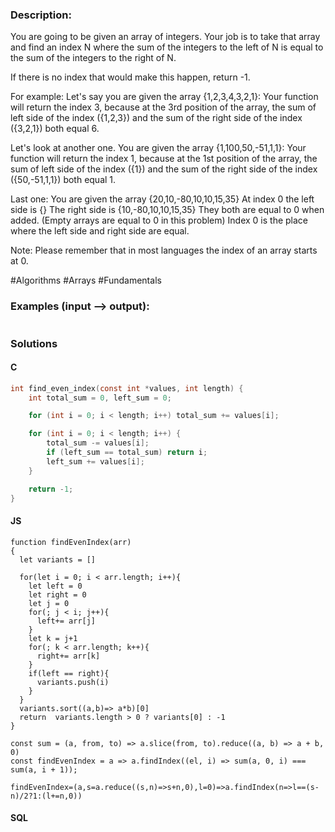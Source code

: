 ### Description:

You are going to be given an array of integers. Your job is to take that array and find an index N where the sum of the integers to the left of N is equal to the sum of the integers to the right of N.

If there is no index that would make this happen, return -1.

For example:
Let's say you are given the array {1,2,3,4,3,2,1}:
Your function will return the index 3, because at the 3rd position of the array, the sum of left side of the index ({1,2,3}) and the sum of the right side of the index ({3,2,1}) both equal 6.

Let's look at another one.
You are given the array {1,100,50,-51,1,1}:
Your function will return the index 1, because at the 1st position of the array, the sum of left side of the index ({1}) and the sum of the right side of the index ({50,-51,1,1}) both equal 1.

Last one:
You are given the array {20,10,-80,10,10,15,35}
At index 0 the left side is {}
The right side is {10,-80,10,10,15,35}
They both are equal to 0 when added. (Empty arrays are equal to 0 in this problem)
Index 0 is the place where the left side and right side are equal.

Note: Please remember that in most languages the index of an array starts at 0.

\#Algorithms \#Arrays \#Fundamentals

### Examples (input --> output):

```

```

### Solutions

#### C 

```C
int find_even_index(const int *values, int length) {
    int total_sum = 0, left_sum = 0;

    for (int i = 0; i < length; i++) total_sum += values[i];

    for (int i = 0; i < length; i++) {
        total_sum -= values[i];
        if (left_sum == total_sum) return i;
        left_sum += values[i];
    }

    return -1;
}
```

#### JS

```JS
function findEvenIndex(arr)
{
  let variants = []
  
  for(let i = 0; i < arr.length; i++){
    let left = 0
    let right = 0
    let j = 0
    for(; j < i; j++){
      left+= arr[j]
    }
    let k = j+1
    for(; k < arr.length; k++){
      right+= arr[k]
    }
    if(left == right){
      variants.push(i)
    }
  }
  variants.sort((a,b)=> a*b)[0]
  return  variants.length > 0 ? variants[0] : -1
}
```

```JS
const sum = (a, from, to) => a.slice(from, to).reduce((a, b) => a + b, 0)
const findEvenIndex = a => a.findIndex((el, i) => sum(a, 0, i) === sum(a, i + 1));
```

```JS
findEvenIndex=(a,s=a.reduce((s,n)=>s+n,0),l=0)=>a.findIndex(n=>l==(s-n)/2?1:(l+=n,0))
```

#### SQL

```SQL

```
